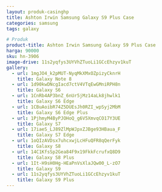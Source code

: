 ```yaml
---
layout: produk-casinghp
title: Ashton Irwin Samsung Galaxy S9 Plus Case
categories: samsung
tags: galaxy

# Produk
product-title: Ashton Irwin Samsung Galaxy S9 Plus Case
harga: 90000
sku: hn-3906
image-drive: 11s2yqfys3UYVhZTuoLi1GCcEhzyv1kuT
gallery:
  - url: 1mgJO4_k2pMUT-NyqMkXMxOZpizyCknrH
    title: Galaxy Note 8
  - url: 1d90kwDNcgIacd7ctV4VTqEwGMniRPH8n
    title: Galaxy S6
  - url: 1CnRb4AP3bnZ_6nUr5jMz14aLk8jhwlk1
    title: Galaxy S6 Edge
  - url: 1CBuAoibR74Z5DUEsJh0RZI_wpSyj2MbM
    title: Galaxy S6 Edge Plus
  - url: 1PjhmyM4ByPJOHoQ_g6V5XmvqCO17Y3UE
    title: Galaxy S7
  - url: 17iaeS_LJ89ZlMpWJpxZJBge93HBaua_F
    title: Galaxy S7 Edge
  - url: 1oQIzAVDsx7uhcxwjLcHFuQFR8qQerFyk
    title: Galaxy S8
  - url: 14C1KfsSp2Gea84F9x19FkkFcrufxQ8D9
    title: Galaxy S8 Plus
  - url: 1It-H9sH0Hg-HEaPnVsXlaJQw00_L-zO7
    title: Galaxy S9
  - url: 11s2yqfys3UYVhZTuoLi1GCcEhzyv1kuT
    title: Galaxy S9 Plus
---
```

